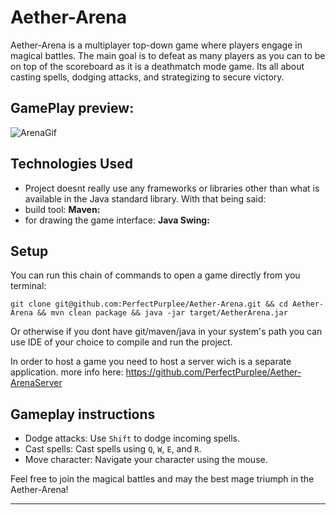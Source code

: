 # Aether-Arena

Aether-Arena is a multiplayer top-down game where players engage in magical battles. The main goal is to defeat as many players as you can to be on top of the scoreboard as it is a deathmatch mode game. Its all about casting spells, dodging attacks, and strategizing to secure victory.

## GamePlay preview:
![ArenaGif](https://github.com/PerfectPurplee/Aether-Arena/assets/121458315/e2e5d276-8769-436e-93c2-a8a7ccd233b8)



## Technologies Used
- Project doesnt really use any frameworks or libraries other than what is available in the Java standard library.
  With that being said:
- build tool: **Maven:** 
- for drawing the game interface: **Java Swing:**

## Setup
You can run this chain of commands to open a game directly from you terminal:
```
git clone git@github.com:PerfectPurplee/Aether-Arena.git && cd Aether-Arena && mvn clean package && java -jar target/AetherArena.jar

```
Or otherwise if you dont have git/maven/java in your system's path you can use IDE of your choice to compile and run the project.

In order to host a game you need to host a server wich is a separate application. more info here: https://github.com/PerfectPurplee/Aether-ArenaServer

## Gameplay instructions

- Dodge attacks: Use `Shift` to dodge incoming spells.
- Cast spells: Cast spells using `Q`, `W`, `E`, and `R`.
- Move character: Navigate your character using the mouse.

Feel free to join the magical battles and may the best mage triumph in the Aether-Arena!

---
